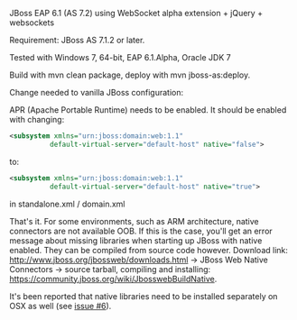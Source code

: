 JBoss EAP 6.1 (AS 7.2) using WebSocket alpha extension + jQuery + websockets

Requirement: JBoss AS 7.1.2 or later.

Tested with Windows 7, 64-bit, EAP 6.1.Alpha, Oracle JDK 7

Build with mvn clean package, deploy with mvn jboss-as:deploy.

Change needed to vanilla JBoss configuration:

APR (Apache Portable Runtime) needs to be enabled. It should be enabled with changing:

```xml
<subsystem xmlns="urn:jboss:domain:web:1.1"
          default-virtual-server="default-host" native="false">
```
to:

```xml
<subsystem xmlns="urn:jboss:domain:web:1.1"
          default-virtual-server="default-host" native="true">
```
in standalone.xml / domain.xml

That's it. For some environments, such as ARM architecture, native connectors are not available OOB.
If this is the case, you'll get an error message about missing libraries when starting up JBoss with
native enabled. They can be compiled from source code however. Download link: http://www.jboss.org/jbossweb/downloads.html ->
JBoss Web Native Connectors -> source tarball, compiling and installing: https://community.jboss.org/wiki/JbosswebBuildNative.

It's been reported that native libraries need to be installed separately on OSX as well (see
[issue #6](https://github.com/eis/jboss-websocket-demo/issues/6)).
